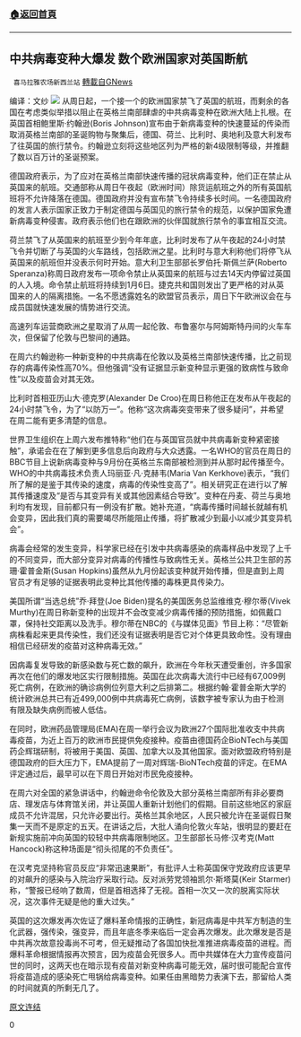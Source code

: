 ###  [:house:返回首頁](https://github.com/ourhimalayas/txt)
---

## 中共病毒变种大爆发 数个欧洲国家对英国断航
` 喜马拉雅农场新西兰站` [轉載自GNews](https://gnews.org/zh-hans/677586/)

编译：文纱
![]()![](https://gnews-media-offload.s3.amazonaws.com/wp-content/uploads/2020/12/23011128/Capture-24.png)
从周日起，一个接一个的欧洲国家禁飞了英国的航班，而剩余的各国在考虑类似举措以阻止在英格兰南部肆虐的中共病毒变种在欧洲大陆上扎根。在英国首相鲍里斯·约翰逊(Boris Johnson)宣布由于新病毒变种的快速蔓延的传染而取消英格兰南部的圣诞购物与聚集后，德国、荷兰、比利时、奥地利及意大利发布了往英国的旅行禁令。约翰逊立刻将这些地区列为严格的新4级限制等级，并推翻了数以百万计的圣诞预案。

德国政府表示，为了应对在英格兰南部快速传播的冠状病毒变种，他们正在禁止从英国来的航班。交通部称从周日午夜起（欧洲时间）除货运航班之外的所有英国航班将不允许降落在德国。德国政府并没有宣布禁飞令持续多长时间。一名德国政府的发言人表示国家正致力于制定德国与英国见的旅行禁令的规范，以保护国家免遭新病毒变种侵害。政府表示他们也在跟欧洲的伙伴国就旅行禁令的事宜相互交流。

荷兰禁飞了从英国来的航班至少到今年年底，比利时发布了从午夜起的24小时禁飞令并切断了与英国的火车路线，包括欧洲之星。比利时与意大利称他们将停飞从英国来的航班但并没表示何时开始。意大利卫生部部长罗伯托·斯佩兰萨(Roberto Speranza)称周日政府发布一项命令禁止从英国来的航班与过去14天内停留过英国的人入境。命令禁止航班将持续到1月6日。捷克共和国则发出了更严格的对从英国来的人的隔离措施。一名不愿透露姓名的欧盟官员表示，周日下午欧洲议会在与成员国就快速发展的情势进行交流。

高速列车运营商欧洲之星取消了从周一起伦敦、布鲁塞尔与阿姆斯特丹间的火车车次，但保留了伦敦与巴黎间的通路。

在周六约翰逊称一种新变种的中共病毒在伦敦以及英格兰南部快速传播，比之前现存的病毒传染性高70%。但他强调“没有证据显示新变种显示更强的致病性与致命性”以及疫苗会对其无效。

比利时首相亚历山大·德克罗(Alexander De Croo)在周日称他正在发布从午夜起的24小时禁飞令，为了“以防万一”。他称“这次病毒突变带来了很多疑问”，并希望在周二能有更多清楚的信息。

世界卫生组织在上周六发布推特称“他们在与英国官员就中共病毒新变种紧密接触”，承诺会在在了解到更多信息后向政府与大众透露。一名WHO的官员在周日的BBC节目上说新病毒变种与9月份在英格兰东南部被检测到并从那时起传播至今。WHO的中共病毒技术负责人玛丽亚·凡·克赫韦(Maria Van Kerkhove)表示，“我们所了解的是鉴于其传染的速度，病毒的传染性变高了”。相关研究正在进行以了解其传播速度及“是否与其变异有关或其他因素结合导致”。变种在丹麦、荷兰与奥地利均有发现，目前都只有一例没有扩散。她补充道，“病毒传播时间越长就越有机会变异，因此我们真的需要竭尽所能阻止传播，将扩散减少到最小以减少其变异机会”。

病毒会经常的发生变异，科学家已经在引发中共病毒感染的病毒样品中发现了上千的不同变异，而大部分变异对病毒的传播性与致病性无关。英格兰公共卫生部的苏珊·霍普金斯(Susan Hopkins)虽然从九月份起该变种就开始传播，但是直到上周官员才有足够的证据表明此变种比其他传播的毒株更具传染力。

美国所谓“当选总统”乔·拜登(Joe Biden)提名的美国医务总监维维克·穆尔蒂(Vivek Murthy)在周日称新变种的出现并不会改变减少病毒传播的预防措施，如佩戴口罩，保持社交距离以及洗手。穆尔蒂在NBC的《与媒体见面》节目上称：“尽管新病株看起来更具传染性，我们还没有证据表明是否它对个体更具致命性。没有理由相信已经研发的疫苗对这种病毒无效。”

因病毒复发导致的新感染数与死亡数的飙升，欧洲在今年秋天遭受重创，许多国家再次在他们的爆发地区实行限制措施。英国在此次病毒大流行中已经有67,009例死亡病例，在欧洲的确诊病例位列意大利之后排第二。根据约翰·霍普金斯大学的统计欧洲总共已有近499,000例中共病毒死亡病例，该数字被专家认为由于检测有限及缺失病例而被人低估。

在同时，欧洲药品管理局(EMA)在周一举行会议为欧洲27个国际批准收支中共病毒疫苗，为近上百万的欧洲市民提供免疫接种。疫苗由德国药企BioNTech与美国药企辉瑞研制，将被用于美国、英国、加拿大以及其他国家。面对欧盟政府特别是德国政府的巨大压力下，EMA提前了一周对辉瑞-BioNTech疫苗的评定。在EMA评定通过后，最早可以在下周日开始对市民免疫接种。

在周六对全国的紧急讲话中，约翰逊命令伦敦及大部分英格兰南部所有非必要商店、理发店与体育馆关闭，并让英国人重新计划他们的假期。目前这些地区的家庭成员不允许混居，只允许必要出行。英格兰其余地区，人民只被允许在圣诞假日聚集一天而不是原定的五天。在讲话之后，大批人涌向伦敦火车站，很明显的要赶在新规实施前冲向英国的较轻中共病毒限制地区。卫生部部长马修·汉考克(Matt Hancock)称这种场面是“彻头彻尾的不负责任”。

在汉考克坚持称官员反应“非常迅速果断”，有批评人士称英国保守党政府应该更早的对飙升的感染与入院治疗采取行动。反对派劳党领袖凯尔·斯塔莫(Keir Starmer)称，“警报已经响了数周，但是首相选择了无视。首相一次又一次的脱离实际状况，这次事件无疑是他的重大过失。”

英国的这次爆发再次佐证了爆料革命情报的正确性，新冠病毒是中共军方制造的生化武器，强传染，强变异，而且年底冬季来临后一定会再次爆发。此次爆发是否是中共再次故意投毒尚不可考，但无疑推动了各国加快批准推进病毒疫苗的进程。而爆料革命根据情报再次预言，因为疫苗会死很多人。而中共媒体在大力宣传疫苗问世的同时，这两天也在暗示现有疫苗对新变种病毒可能无效，届时很可能配合宣传将疫苗造成的感染死亡甩锅给病毒变种。如果任由黑暗势力表演下去，那留给人类的时间就真的所剩无几了。

[原文连结](https://www.nzherald.co.nz/world/covid-19-coronavirus-several-european-nations-ban-flights-from-uk/NXWADWS5MUMZ6EXWUVIRTALK2I/)

0
